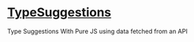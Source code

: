 # <a href="https://ayt1da.github.io/TypeSuggestions/">TypeSuggestions</a>

 Type Suggestions With Pure JS using data fetched from an API
